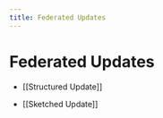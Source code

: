 ```yaml
---
title: Federated Updates
---
```


# Federated Updates
- [[Structured Update]] 

- [[Sketched Update]]












